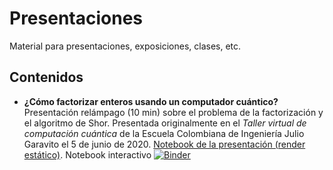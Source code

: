 # Presentaciones
Material para presentaciones, exposiciones, clases, etc.

## Contenidos

- **¿Cómo factorizar enteros usando un computador cuántico?** Presentación relámpago (10 min) sobre el problema de la factorización y el algoritmo de Shor. Presentada originalmente en el *Taller virtual de computación cuántica* de la Escuela Colombiana de Ingeniería Julio Garavito el 5 de junio de 2020. [Notebook de la presentación (render estático)](https://htmlpreview.github.io/?https://github.com/sergio-tello/presentaciones/blob/master/Shor/shor_050620.html). Notebook interactivo [![Binder](https://mybinder.org/badge_logo.svg)](https://mybinder.org/v2/gh/sergio-tello/presentaciones/master)

